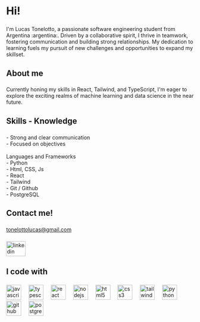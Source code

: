 <h1 align="left">Hi!</h1>

###

<p align="left">I'm Lucas Tonelotto, a passionate software engineering student from Argentina :argentina:. Driven by a collaborative spirit, I thrive in teamwork, fostering communication and building strong relationships. My dedication to learning fuels my pursuit of new challenges and opportunities to expand my skillset.</p>

###

<h2 align="left">About me</h2>

###

<p align="left">Currently honing my skills in React, Tailwind, and TypeScript, I'm eager to explore the exciting realms of machine learning and data science in the near future.</p>

###

<h2 align="left">Skills - Knowledge</h2>

###

<p align="left">- Strong and clear communication<br>- Focused on objectives<br><br>Languages and Frameworks<br>- Python<br>- Html, CSS, Js<br>- React<br>- Tailwind<br>- Git /  Github<br>- PostgreSQL</p>

###

###

<h2 align="left">Contact me!</h2>

###

<a align="left">tonelottolucas@gmail.com</a>

###

<div align="left">
  <a href="https://www.linkedin.com/in/lucas-tonelotto" target="_blank">
    <img src="https://raw.githubusercontent.com/maurodesouza/profile-readme-generator/master/src/assets/icons/social/linkedin/default.svg" width="52" height="40" alt="linkedin logo"  />
  </a>
</div>


<h2 align="left">I code with</h2>

###

<div align="left">
  <img src="https://cdn.jsdelivr.net/gh/devicons/devicon/icons/javascript/javascript-original.svg" height="40" alt="javascript logo"  />
  <img width="12" />
  <img src="https://cdn.jsdelivr.net/gh/devicons/devicon/icons/typescript/typescript-original.svg" height="40" alt="typescript logo"  />
  <img width="12" />
  <img src="https://cdn.jsdelivr.net/gh/devicons/devicon/icons/react/react-original.svg" height="40" alt="react logo"  />
  <img width="12" />
  <img src="https://cdn.jsdelivr.net/gh/devicons/devicon/icons/nodejs/nodejs-original.svg" height="40" alt="nodejs logo"  />
  <img width="12" />
  <img src="https://cdn.jsdelivr.net/gh/devicons/devicon/icons/html5/html5-original.svg" height="40" alt="html5 logo"  />
  <img width="12" />
  <img src="https://cdn.jsdelivr.net/gh/devicons/devicon/icons/css3/css3-original.svg" height="40" alt="css3 logo"  />
  <img width="12" />
  <img src="https://cdn.jsdelivr.net/gh/devicons/devicon/icons/tailwindcss/tailwindcss-original-wordmark.svg" height="40" alt="tailwindcss logo"  />
  <img width="12" />
  <img src="https://cdn.jsdelivr.net/gh/devicons/devicon/icons/python/python-original.svg" height="40" alt="python logo"  />
  <img width="12" />
  <img src="https://cdn.jsdelivr.net/gh/devicons/devicon/icons/github/github-original.svg" height="40" alt="github logo"  />
  <img width="12" />
  <img src="https://cdn.jsdelivr.net/gh/devicons/devicon/icons/postgresql/postgresql-original.svg" height="40" alt="postgresql logo"  />
</div>


###
